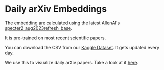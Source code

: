 # Daily arXiv Embeddings

The embedding are calculated using the latest AllenAI's
[specter2_aug2023refresh_base](https://huggingface.co/allenai/specter2_aug2023refresh_base).

It is pre-trained on most recent scientific papers.

You can download the CSV from our
[Kaggle Dataset](https://www.kaggle.com/datasets/orxaicom/daily-arxiv-embeddings).
It gets updated every day.

We use this to visualize daily arXiv papers. Take a look at it [here](https://www.orxai.com).
